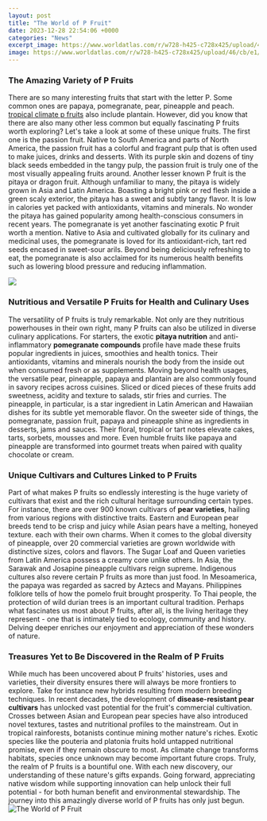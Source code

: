 ```yaml
---
layout: post
title: "The World of P Fruit"
date: 2023-12-28 22:54:06 +0000
categories: "News"
excerpt_image: https://www.worldatlas.com/r/w728-h425-c728x425/upload/46/cb/e1/shutterstock-252338818.jpg
image: https://www.worldatlas.com/r/w728-h425-c728x425/upload/46/cb/e1/shutterstock-252338818.jpg
---
```


### The Amazing Variety of P Fruits
There are so many interesting fruits that start with the letter P. Some common ones are papaya, pomegranate, pear, pineapple and peach. [tropical climate p fruits](https://yt.io.vn/collection/aldinger) also include plantain. However, did you know that there are also many other less common but equally fascinating P fruits worth exploring? Let's take a look at some of these unique fruits.
The first one is the passion fruit. Native to South America and parts of North America, the passion fruit has a colorful and fragrant pulp that is often used to make juices, drinks and desserts. With its purple skin and dozens of tiny black seeds embedded in the tangy pulp, the passion fruit is truly one of the most visually appealing fruits around. 
Another lesser known P fruit is the pitaya or dragon fruit. Although unfamiliar to many, the pitaya is widely grown in Asia and Latin America. Boasting a bright pink or red flesh inside a green scaly exterior, the pitaya has a sweet and subtly tangy flavor. It is low in calories yet packed with antioxidants, vitamins and minerals. No wonder the pitaya has gained popularity among health-conscious consumers in recent years.
The pomegranate is yet another fascinating exotic P fruit worth a mention. Native to Asia and cultivated globally for its culinary and medicinal uses, the pomegranate is loved for its antioxidant-rich, tart red seeds encased in sweet-sour arils. Beyond being deliciously refreshing to eat, the pomegranate is also acclaimed for its numerous health benefits such as lowering blood pressure and reducing inflammation.

![](https://vocabularypoint.com/wp-content/uploads/2022/06/Fruits-That-Start-With-P-with-pictures.png)
### Nutritious and Versatile P Fruits for Health and Culinary Uses
The versatility of P fruits is truly remarkable. Not only are they nutritious powerhouses in their own right, many P fruits can also be utilized in diverse culinary applications. 
For starters, the exotic **pitaya nutrition** and anti-inflammatory **pomegranate compounds** profile have made these fruits popular ingredients in juices, smoothies and health tonics. Their antioxidants, vitamins and minerals nourish the body from the inside out when consumed fresh or as supplements.
Moving beyond health usages, the versatile pear, pineapple, papaya and plantain are also commonly found in savory recipes across cuisines. Sliced or diced pieces of these fruits add sweetness, acidity and texture to salads, stir fries and curries. The pineapple, in particular, is a star ingredient in Latin American and Hawaiian dishes for its subtle yet memorable flavor.
On the sweeter side of things, the pomegranate, passion fruit, papaya and pineapple shine as ingredients in desserts, jams and sauces. Their floral, tropical or tart notes elevate cakes, tarts, sorbets, mousses and more. Even humble fruits like papaya and pineapple are transformed into gourmet treats when paired with quality chocolate or cream.
### Unique Cultivars and Cultures Linked to P Fruits  
Part of what makes P fruits so endlessly interesting is the huge variety of cultivars that exist and the rich cultural heritage surrounding certain types.
For instance, there are over 900 known cultivars of **pear varieties**, hailing from various regions with distinctive traits. Eastern and European pear breeds tend to be crisp and juicy while Asian pears have a melting, honeyed texture. each with their own charms.
When it comes to the global diversity of pineapple, over 20 commercial varieties are grown worldwide with distinctive sizes, colors and flavors. The Sugar Loaf and Queen varieties from Latin America possess a creamy core unlike others. In Asia, the Sarawak and Josapine pineapple cultivars reign supreme.
Indigenous cultures also revere certain P fruits as more than just food. In Mesoamerica, the papaya was regarded as sacred by Aztecs and Mayans. Philippines folklore tells of how the pomelo fruit brought prosperity. To Thai people, the protection of wild durian trees is an important cultural tradition.
Perhaps what fascinates us most about P fruits, after all, is the living heritage they represent - one that is intimately tied to ecology, community and history. Delving deeper enriches our enjoyment and appreciation of these wonders of nature.
### Treasures Yet to Be Discovered in the Realm of P Fruits
While much has been uncovered about P fruits' histories, uses and varieties, their diversity ensures there will always be more frontiers to explore. Take for instance new hybrids resulting from modern breeding techniques. 
In recent decades, the development of **disease-resistant pear cultivars** has unlocked vast potential for the fruit's commercial cultivation. Crosses between Asian and European pear species have also introduced novel textures, tastes and nutritional profiles to the mainstream. 
Out in tropical rainforests, botanists continue mining mother nature's riches. Exotic species like the pouteria and platonia fruits hold untapped nutritional promise, even if they remain obscure to most. As climate change transforms habitats, species once unknown may become important future crops.
Truly, the realm of P fruits is a bountiful one. With each new discovery, our understanding of these nature's gifts expands. Going forward, appreciating native wisdom while supporting innovation can help unlock their full potential - for both human benefit and environmental stewardship. The journey into this amazingly diverse world of P fruits has only just begun.
![The World of P Fruit](https://www.worldatlas.com/r/w728-h425-c728x425/upload/46/cb/e1/shutterstock-252338818.jpg)